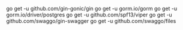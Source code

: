 go get -u github.com/gin-gonic/gin
go get -u gorm.io/gorm
go get -u gorm.io/driver/postgres
go get -u github.com/spf13/viper
go get -u github.com/swaggo/gin-swagger
go get -u github.com/swaggo/files
